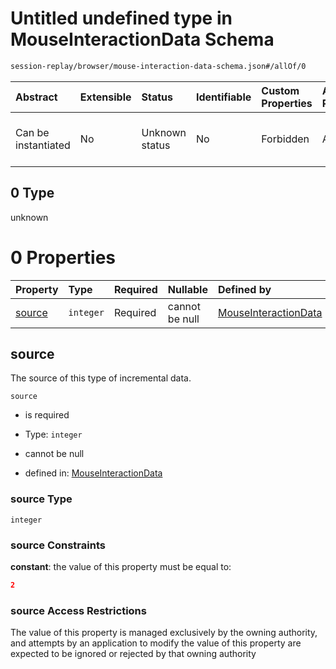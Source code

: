 # Untitled undefined type in MouseInteractionData Schema

```txt
session-replay/browser/mouse-interaction-data-schema.json#/allOf/0
```



| Abstract            | Extensible | Status         | Identifiable | Custom Properties | Additional Properties | Access Restrictions | Defined In                                                                                                                      |
| :------------------ | :--------- | :------------- | :----------- | :---------------- | :-------------------- | :------------------ | :------------------------------------------------------------------------------------------------------------------------------ |
| Can be instantiated | No         | Unknown status | No           | Forbidden         | Allowed               | none                | [mouse-interaction-data-schema.json\*](../out/session-replay/browser/mouse-interaction-data-schema.json "open original schema") |

## 0 Type

unknown

# 0 Properties

| Property          | Type      | Required | Nullable       | Defined by                                                                                                                                                                |
| :---------------- | :-------- | :------- | :------------- | :------------------------------------------------------------------------------------------------------------------------------------------------------------------------ |
| [source](#source) | `integer` | Required | cannot be null | [MouseInteractionData](mouse-interaction-data-schema-allof-0-properties-source.md "session-replay/browser/mouse-interaction-data-schema.json#/allOf/0/properties/source") |

## source

The source of this type of incremental data.

`source`

* is required

* Type: `integer`

* cannot be null

* defined in: [MouseInteractionData](mouse-interaction-data-schema-allof-0-properties-source.md "session-replay/browser/mouse-interaction-data-schema.json#/allOf/0/properties/source")

### source Type

`integer`

### source Constraints

**constant**: the value of this property must be equal to:

```json
2
```

### source Access Restrictions

The value of this property is managed exclusively by the owning authority, and attempts by an application to modify the value of this property are expected to be ignored or rejected by that owning authority

